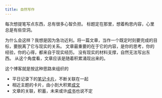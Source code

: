 ```yaml
---
title: 自然写作
---
```


每次想提笔写点东西，总有很多心智负担。
标题定在那里，想着构思内容，心里总是有些空洞。

为什么会这样？我想是因为急功近利。将一篇文章，当作一个既定时刻要完成的目标，要脱离了它与现实的关系。
文章最重要的在于它的内容，是你的思考，你的经验，你的心得，都来自于现实经历。
没有现实的材料支撑，自然无法写出东西。
从这个角度看，文章应该是随着积累涌现出来的。

这个博客就是按这种思路来组织的
- 平日记录下的[笔记卡片](card)，不断关联在一起
- 相近主题的卡片，由小到大积累[成文](post)
- 文章的关联，积蓄，未来或许[成书](book)也说不定
